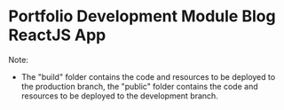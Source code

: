 # Portfolio Development Module Blog ReactJS App

Note:
- The "build" folder contains the code and resources to be deployed to the production branch, the "public" folder contains the code and resources to be deployed to the development branch.

